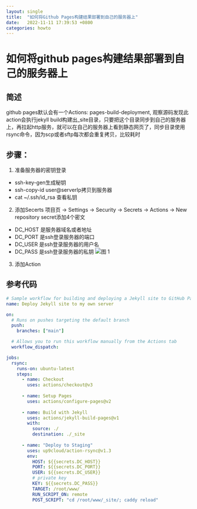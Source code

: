 ```yaml
---
layout: single
title:  "如何将Github Pages构建结果部署到自己的服务器上"
date:   2022-11-11 17:39:53 +0800
categories: howto
---
```


# 如何将github pages构建结果部署到自己的服务器上
## 简述
github pages默认会有一个Actions: pages-build-deployment, 观察源码发现此action会执行jekyll build构建出_site目录，只要把这个目录同步到自己的服务器上，再拉起http服务，就可以在自己的服务器上看到静态网页了，同步目录使用rsync命令，因为scp或者sftp每次都会重复拷贝，比较耗时
## 步骤：
1. 准备服务器的密钥登录
- ssh-key-gen生成秘钥
- ssh-copy-id user@serverIp拷贝到服务器
- cat ~/.ssh/id_rsa 查看私钥

2. 添加Secerts
项目页 -> Settings -> Security -> Secrets -> Actions -> New repository secret添加4个密文
- DC_HOST 是服务器域名或者地址
- DC_PORT 是ssh登录服务器的端口
- DC_USER 是ssh登录服务器的用户名
- DC_PASS 是ssh登录服务器的私钥
![图 1](../images/blog/20221113-190629CreateSecerts.png)  

3. 添加Action

## 参考代码
```yml
# Sample workflow for building and deploying a Jekyll site to GitHub Pages
name: Deploy Jekyll site to my own server

on:
  # Runs on pushes targeting the default branch
  push:
    branches: ["main"]

  # Allows you to run this workflow manually from the Actions tab
  workflow_dispatch:

jobs:
  rsync:
    runs-on: ubuntu-latest
    steps:
      - name: Checkout
        uses: actions/checkout@v3
        
      - name: Setup Pages
        uses: actions/configure-pages@v2
        
      - name: Build with Jekyll
        uses: actions/jekyll-build-pages@v1
        with:
          source: ./
          destination: ./_site
          
      - name: "Deploy to Staging" 
        uses: up9cloud/action-rsync@v1.3
        env:
          HOST: ${{secrets.DC_HOST}}
          PORT: ${{secrets.DC_PORT}}
          USER: ${{secrets.DC_USER}}
          # private key
          KEY: ${{secrets.DC_PASS}}
          TARGET: /root/www/
          RUN_SCRIPT_ON: remote
          POST_SCRIPT: "cd /root/www/_site/; caddy reload"
```
